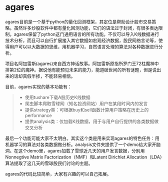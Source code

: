 # agares

agares目前是一个基于python的量化回测框架，其定位是帮助设计股市交易策略。虽然许多炒股软件中都有量化回测功能，它们的语法过于封闭，有很多表达限制。agares保留了python这门通用语言的所有功能。不仅可以导入K线数据进行技术分析，而且可以自行扩展接入其它数据如宏观经济数据，股民网络言论等，使得用户可以以大数据的思维，用机器学习，自然语言处理的算法对各种数据进行分析。

项目名阿加雷斯(agares)来自西方神话故事。阿加雷斯原指所罗门王72柱魔神中排第2位的魔神。据说他有能预见未来的能力，能道破世间的所有谜题，但是说出来的话却真假半掺，不能轻易相信。

目前，agares实现的基本功能有：

> * 使用tushare下载A股历史K线数据
> * 爬虫脚本爬取雪球网（知名投资网站）用户在某段时间内的发言
> * 提供strategy类：可根据buy和sell函数计算用户策略在历史上的performance
> * 提供analysis类：仅加载K线数据，用于与用户自行提供的各类数据做交叉分析

最后一个功能可能大家不太明白。其实这个类是用来实现agares的特色任务：用机器学习的算法对各类数据做分析。analysis文件夹提供了一个demo给大家开脑洞。在这个demo里，agares加载了雪球近几天的用户发言数据，分别用Nonnegtive Matrix Factorization（NMF）和Latent Dirichlet Allocation（LDA）算法提取了这几天的雪球股民们讨论的主题。

agares的代码比较简单，大家有兴趣的可以自己拓展。
